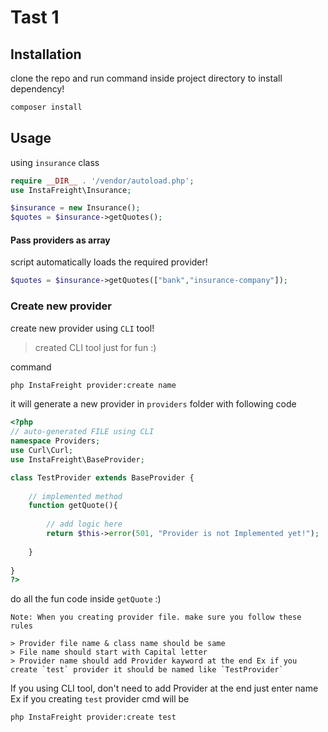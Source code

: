 # Tast 1


## Installation

clone the repo and run command inside project directory to install  dependency!

```bash
composer install
```

## Usage

using `insurance` class

```php
require __DIR__ . '/vendor/autoload.php';
use InstaFreight\Insurance;

$insurance = new Insurance();
$quotes = $insurance->getQuotes();

```

#### Pass providers as array
script automatically loads the required provider!
```php
$quotes = $insurance->getQuotes(["bank","insurance-company"]);

``` 

### Create new provider
create new provider using `CLI` tool!
> created CLI tool just for fun :)

command

```bash
php InstaFreight provider:create name
```
it will generate a new provider in `providers` folder with following code
```php
<?php
// auto-generated FILE using CLI
namespace Providers;
use Curl\Curl;
use InstaFreight\BaseProvider;

class TestProvider extends BaseProvider {
    
    // implemented method
    function getQuote(){
        
        // add logic here
        return $this->error(501, "Provider is not Implemented yet!");
    
    }
    
}
?>
```
do all the fun code inside `getQuote` :)
```
Note: When you creating provider file. make sure you follow these rules

> Provider file name & class name should be same
> File name should start with Capital letter
> Provider name should add Provider kayword at the end Ex if you create `test` provider it should be named like `TestProvider`
```
If you using CLI tool, don't need to add Provider at the end just enter name Ex if you creating `test` provider cmd will be
```bash
php InstaFreight provider:create test
```